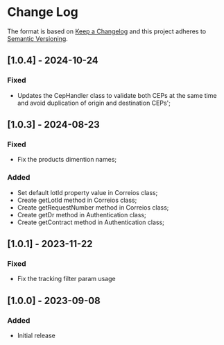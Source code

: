 # Change Log

The format is based on [Keep a Changelog](http://keepachangelog.com/)
and this project adheres to [Semantic Versioning](http://semver.org/).

## [1.0.4] - 2024-10-24

### Fixed
- Updates the CepHandler class to validate both CEPs at the same time and avoid duplication of origin and destination CEPs';


## [1.0.3] - 2024-08-23

### Fixed
- Fix the products dimention names;

### Added
- Set default lotId property value in Correios class;
- Create getLotId method in Correios class;
- Create getRequestNumber method in Correios class;
- Create getDr method in Authentication class;
- Create getContract method in Authentication class;

## [1.0.1] - 2023-11-22

### Fixed

- Fix the tracking filter param usage


## [1.0.0] - 2023-09-08

### Added

- Initial release 